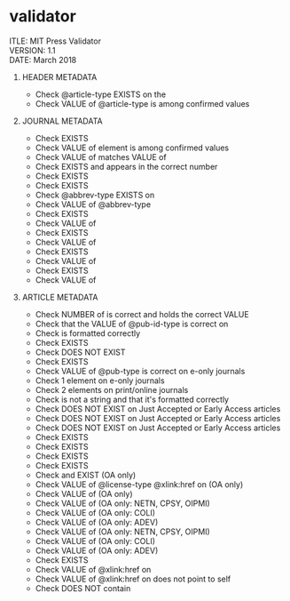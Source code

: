 # validator


  ITLE:    MIT Press Validator                               
  VERSION:  1.1                                               
  DATE:     March 2018                                        
  
 1. HEADER METADATA                                            
    - Check @article-type EXISTS on the <article>
    - Check VALUE of @article-type is among confirmed values
 2. JOURNAL METADATA
    - Check <journal-id> EXISTS
    - Check VALUE of <journal-id> element is among confirmed values
    - Check VALUE of <journal-id> matches VALUE of <journal-title>
    - Check <issn> EXISTS and appears in the correct number
    - Check <journal-title> EXISTS
    - Check <abbrev-journal-title> EXISTS
    - Check @abbrev-type EXISTS on <abbrev-journal-title>
    - Check VALUE of @abbrev-type
    - Check <publisher-name> EXISTS
    - Check VALUE of <publisher-name>
    - Check <addr-line> EXISTS
    - Check VALUE of <addr-line>
    - Check <country> EXISTS
    - Check VALUE of <country>
    - Check <email> EXISTS
    - Check VALUE of <email>
 3. ARTICLE METADATA                               
    - Check NUMBER of <article-id> is correct and holds the correct VALUE
    - Check that the VALUE of @pub-id-type is correct on <article-id>
    - Check <article-id> is formatted correctly
    - Check <title-group> EXISTS
    - Check <subtitle> DOES NOT EXIST
    - Check <pub-date> EXISTS
    - Check VALUE of @pub-type is correct on e-only journals
    - Check 1 <pub-date> element on e-only journals
    - Check 2 <pub-date> elements on print/online journals
    - Check <month> is not a string and that it's formatted correctly
    - Check <volume> DOES NOT EXIST on Just Accepted or Early Access articles
    - Check <issue> DOES NOT EXIST on Just Accepted or Early Access articles
    - Check <pub-date> DOES NOT EXIST on Just Accepted or Early Access articles
    - Check <permissions> EXISTS
    - Check <copyright-statement> EXISTS
    - Check <copyright-holder> EXISTS
    - Check <copyright-year> EXISTS
    - Check <license> and <license-p> EXIST (OA only)
    - Check VALUE of @license-type @xlink:href on <license> (OA only)
    - Check VALUE of <license> (OA only)
    - Check VALUE of <copyright-holder> (OA only: NETN, CPSY, OIPMI)
    - Check VALUE of <copyright-holder> (OA only: COLI)
    - Check VALUE of <copyright-holder> (OA only: ADEV)
    - Check VALUE of <copyright-statement> (OA only: NETN, CPSY, OIPMI)
    - Check VALUE of <copyright-statement> (OA only: COLI)
    - Check VALUE of <copyright-statement> (OA only: ADEV)
    - Check <self-uri> EXISTS
    - Check VALUE of @xlink:href on <self-uri>
    - Check VALUE of @xlink:href on <related-article> does not point to self
    - Check <abstract> DOES NOT contain <title>
    - Check <kwd> are separated by <x>, <x>
    - Check <heading> DOES NOT EXIST
 	
 4. CONTRIBUTORS
    - Check that the <contributor> uses <string-name>, not <name>
    - Check VALUE <contrib-type>
    - Check VALUE of <contrib-id>
    - Check affiliations not tagged as <xref>
    - Check VALUE of @ref-type on <xref>
    - Check VALUE of <aff> is not too long
    - Check corresponding author (Part 1)
    - Check corresponding author (Part 2)
    - Check @id EXISTS on <corresp>
    - Check VALUE of <corresp>
    - Check VALUE of @id on <corresp>
 5. BOOK REVIEWS
    - Check that all book reviews contain a <product>
    - Check that if a <product> element exists, the article type is book-review
    - Check <source> exists inside <product>
    - If a book review includes <article-title>, the title should not be the same as <source>
 6. FUNDREF INFORMATION
    - ALERT user to empty <award-id>
    - ALERT user to empty <institution>
    - ALERT user empty <institution-id>
 7. REFERENCES
    - Check @publication-type EXISTS on <mixed-citation>
    - Check VALUE of @publication-type
    
 8. FIGURES                                        
    - 
    
 9. TABLES                                        
    - Check tables are HTML, not OASIS
 
  INFO: Full MIT Press XML Tagging guidelines can be found at 
  http://bit.ly/2oEXilJ. Questions should be directed to 
  kmcdouga@mit.edu.                                      



